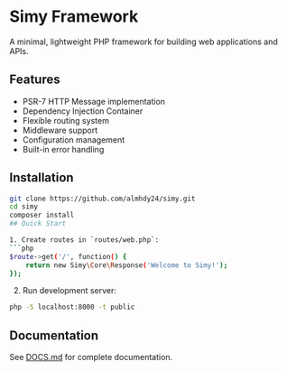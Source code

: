 # Simy Framework

A minimal, lightweight PHP framework for building web applications and APIs.

## Features

- PSR-7 HTTP Message implementation
- Dependency Injection Container
- Flexible routing system
- Middleware support
- Configuration management
- Built-in error handling

## Installation

```bash
git clone https://github.com/almhdy24/simy.git
cd simy
composer install 
## Quick Start

1. Create routes in `routes/web.php`:
```php
$route->get('/', function() {
    return new Simy\Core\Response('Welcome to Simy!');
});
```

2. Run development server:
```bash
php -S localhost:8000 -t public
```

## Documentation

See [DOCS.md](DOCS.md) for complete documentation.